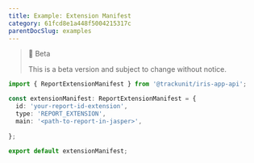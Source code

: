 ```yaml
---
title: Example: Extension Manifest
category: 61fcd8e1a448f5004215317c
parentDocSlug: examples
---
```


> 🚧 Beta
> 
> This is a beta version and subject to change without notice.

```ts
import { ReportExtensionManifest } from '@trackunit/iris-app-api';

const extensionManifest: ReportExtensionManifest = {
  id: 'your-report-id-extension',
  type: 'REPORT_EXTENSION',
  main: '<path-to-report-in-jasper>',
  
};

export default extensionManifest;

```
